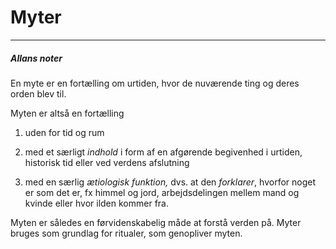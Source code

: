 # Myter

---

##### Allans noter

En myte er en fortælling om urtiden, hvor de nuværende ting og deres orden blev til.

Myten er altså en fortælling

1) uden for tid og rum

2) med et særligt _indhold_ i form af en afgørende begivenhed i urtiden, historisk tid eller ved verdens afslutning

3) med en særlig _ætiologisk funktion,_ dvs. at den _forklarer_, hvorfor noget er som det er, fx himmel og jord, arbejdsdelingen mellem mand og kvinde eller hvor ilden kommer fra.

Myten er således en førvidenskabelig måde at forstå verden på. Myter bruges som grundlag for ritualer, som genopliver myten.